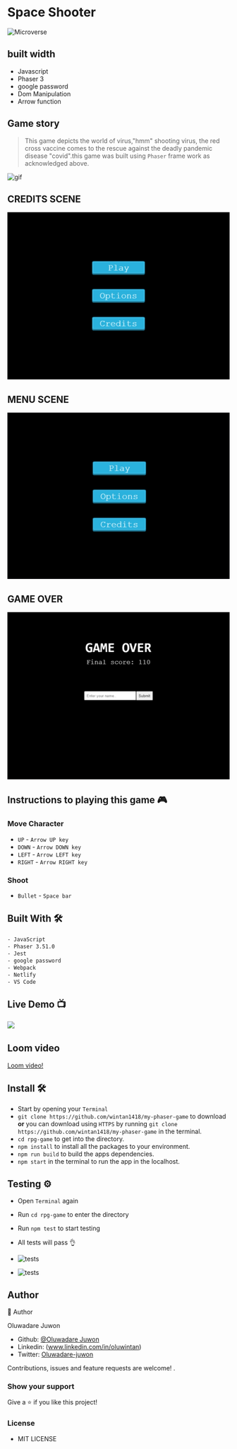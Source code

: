 #  Space Shooter

![Microverse](https://img.shields.io/badge/-Microverse-6F23FF?style=for-the-badge)

## built width

- Javascript
- Phaser 3
- google password
- Dom Manipulation
- Arrow function

## Game story

> This game depicts the world of virus,"hmm" shooting virus, the red cross vaccine comes to the rescue against the deadly pandemic disease "covid".this game was built using `Phaser` frame work as acknowledged above.

![gif](./assets/covidwar.gif)

## CREDITS SCENE

![gif](./assets/credits.gif)

## MENU SCENE

![gif](./assets/menu.gif)

## GAME OVER

![gif](./assets/game-over.gif)



## Instructions to playing this game 🎮

### Move Character

- `UP` - `Arrow UP key`
- `DOWN` - `Arrow DOWN key`
- `LEFT` - `Arrow LEFT key`
- `RIGHT` - `Arrow RIGHT key`

### Shoot

- `Bullet` - `Space bar`

## Built With 🛠

```
- JavaScript
- Phaser 3.51.0
- Jest
- google password
- Webpack
- Netlify
- VS Code

```

## Live Demo 📺

<a href="https://covide-killer.netlify.app/"><img src="https://www.netlify.com/img/deploy/button.svg"></a>

## Loom video
[Loom video!]()


## Install 🛠


-  Start by opening your `Terminal`
- `git clone https://github.com/wintan1418/my-phaser-game` to download <b>or</b> you can download using `HTTPS` by running `git clone https://github.com/wintan1418/my-phaser-game` in the terminal.
- `cd rpg-game` to get into the directory.
-  `npm install` to install all the packages to your environment.
- `npm run build` to build the apps dependencies.
- `npm start` in the terminal to run the app in the localhost.


## Testing ⚙


- Open `Terminal` again
- Run `cd rpg-game` to enter the directory
- Run `npm test` to start testing
- All tests will pass 👌

- ![tests](./assets/.png)
- ![tests](./assets/.png)

## Author

👤 Author

Oluwadare Juwon

- Github: [@Oluwadare Juwon](https://github.com/wintan1418)
- Linkedin: (www.linkedin.com/in/oluwintan)
- Twitter: [Oluwadare-juwon](https://twitter.com/@oluwadarejuwon)


Contributions, issues and feature requests are welcome!
.

### Show your support

Give a ⭐️ if you like this project!

### License
- MIT LICENSE

